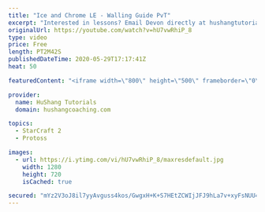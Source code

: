 ```yaml
---
title: "Ice and Chrome LE - Walling Guide PvT"
excerpt: "Interested in lessons? Email Devon directly at hushangtutorials@outlook.com ------------------------------------------------------------------------------------------------------- Want to support HuShang Tutorials directly? Patreon is a website where you can contribute a monthly donation that will help"
originalUrl: https://youtube.com/watch?v=hU7vwRhiP_8
type: video
price: Free
length: PT2M42S
publishedDateTime: 2020-05-29T17:17:41Z
heat: 50

featuredContent: "<iframe width=\"800\" height=\"500\" frameborder=\"0\" src=\"https://www.youtube.com/embed/hU7vwRhiP_8\" allow=\"accelerometer; autoplay; encrypted-media; gyroscope; picture-in-picture\" allowfullscreen></iframe>"

provider:
  name: HuShang Tutorials
  domain: hushangcoaching.com

topics:
  - StarCraft 2
  - Protoss

images:
  - url: https://i.ytimg.com/vi/hU7vwRhiP_8/maxresdefault.jpg
    width: 1280
    height: 720
    isCached: true

secured: "mYz2V3oJ8il7yyAvguss4kos/GwgxH+K+S7HEtZCWIjJFJ9hLa7v+xyFsNUU4sGC7K4GxXq3TRCqF2RjWu9PXQ8KAe9T1gYXiJUaNf0ngkjb0zJl4M0RiKo0Ar+oaZf8J7XYvSG/RfdTmPhDFhrUzKdcdtw20dENAydh/EVyKH5T4R7MxMHIJ+o2nfqxaMC19/1MIGT89vwXKBXt50vDHD+tnYSC8e6HktLcEnvcM9Y2tMePPUVXiuBPTQyu0iZJemDgen2gG5IlyaOGv+MrjjLM10GRh9bvs/4eyDVQy7UpfSOB8vVBk5R9NG/zvkmgVZUsuVsJ0zBZnLCyDZLhPfalcbtmb5XQwZNdFcRDdQcizLwFF8XGUI6NP5PU1N/SWCiYV7btZ0c+7J9PtrAT69Hrtc++/zQ61xQXtRqQPWk=;L5xsTJVnACSlf+Cl9oHpHQ=="
---
```


